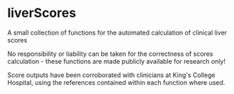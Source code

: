 # liverScores

A small collection of functions for the automated calculation of clinical liver scores

No responsibility or liability can be taken for the correctness of scores calculation - these functions are made publicly available for research only!

Score outputs have been corroborated with clinicians at King's College Hospital, using the references contained within each function where used.

